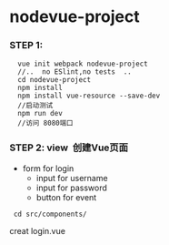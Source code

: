 # nodevue-project
###  STEP 1: 

```
  vue init webpack nodevue-project   
  //..  no ESlint,no tests  ..
  cd nodevue-project
  npm install
  npm install vue-resource --save-dev
  //启动测试  
  npm run dev  
  //访问 8080端口 
```  
###  STEP 2: view  创建Vue页面
 - form for login
   - input for username
   - input for password
   - button for event
```
 cd src/components/
``` 
  creat login.vue 

